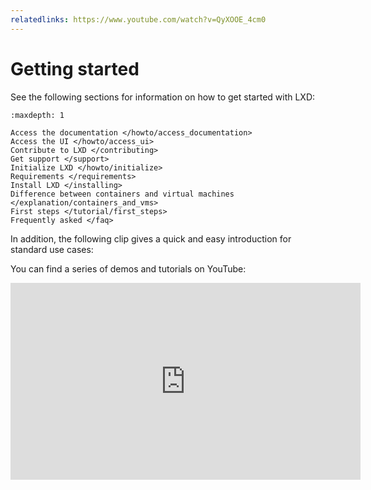 ```yaml
---
relatedlinks: https://www.youtube.com/watch?v=QyXOOE_4cm0
---
```


# Getting started

See the following sections for information on how to get started with LXD:

```{toctree}
:maxdepth: 1

Access the documentation </howto/access_documentation>
Access the UI </howto/access_ui>
Contribute to LXD </contributing>
Get support </support>
Initialize LXD </howto/initialize>
Requirements </requirements>
Install LXD </installing>
Difference between containers and virtual machines </explanation/containers_and_vms>
First steps </tutorial/first_steps>
Frequently asked </faq>
```

In addition, the following clip gives a quick and easy introduction for standard use cases:

<div>
 <script id="asciicast-226224" src="https://asciinema.org/a/226224.js" async></script>
</div>

You can find a series of demos and tutorials on YouTube:

<iframe width="560" height="315" src="https://www.youtube.com/embed/videoseries?list=PLddduKsl-KEhleT9VTR4hbtlNdtMr6cFd" title="YouTube video player" frameborder="0" allow="accelerometer; autoplay; clipboard-write; encrypted-media; gyroscope; picture-in-picture" allowfullscreen></iframe>
